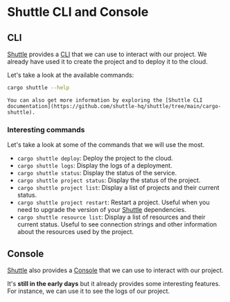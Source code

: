 # Shuttle CLI and Console

## CLI

[Shuttle](https://www.shuttle.rs/) provides a [CLI](https://github.com/shuttle-hq/shuttle/tree/main/cargo-shuttles) that we can use to interact with our project. We already have used it to create the project and to deploy it to the cloud.

Let's take a look at the available commands:

```bash
cargo shuttle --help
```

```admonish
You can also get more information by exploring the [Shuttle CLI documentation](https://github.com/shuttle-hq/shuttle/tree/main/cargo-shuttle).
```

### Interesting commands

Let's take a look at some of the commands that we will use the most.

- `cargo shuttle deploy`: Deploy the project to the cloud.
- `cargo shuttle logs`: Display the logs of a deployment.
- `cargo shuttle status`: Display the status of the service.
- `cargo shuttle project status`: Display the status of the project.
- `cargo shuttle project list`: Display a list of projects and their current status.
- `cargo shuttle project restart`: Restart a project. Useful when you need to upgrade the version of your [Shuttle](https://shuttle.rs) dependencies.
- `cargo shuttle resource list`: Display a list of resources and their current status. Useful to see connection strings and other information about the resources used by the project.

## Console

[Shuttle](https://www.shuttle.rs/) also provides a [Console](https://console.shuttle.rs/) that we can use to interact with our project. 

It's **still in the early days** but it already provides some interesting features. For instance, we can use it to see the logs of our project.
